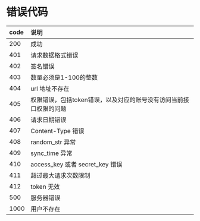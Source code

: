 # 错误代码

|code|说明|
|:----    |:-------    |
|200  |成功    |
|401 |请求数据格式错误 |
|402 |签名错误|
|403 |数量必须是1-100的整数|
|404  |url 地址不存在 |
|405 |权限错误，包括token错误，以及对应的账号没有访问当前接口权限的问题|
|406 |请求日期错误 |
|407|Content-Type 错误|
|408|random_str 异常|
|409|sync_time 异常|
|410|access_key 或者 secret_key 错误|
|411|超过最大请求次数限制|
|412|token 无效|
|500|服务器错误|
|1000|用户不存在|